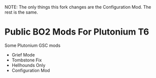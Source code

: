 NOTE: The only things this fork changes are the Configuration Mod. The rest is the same.

# Public BO2 Mods For Plutonium T6

Some Plutonium GSC mods

* Grief Mode
* Tombstone Fix
* Hellhounds Only
* Configuration Mod
